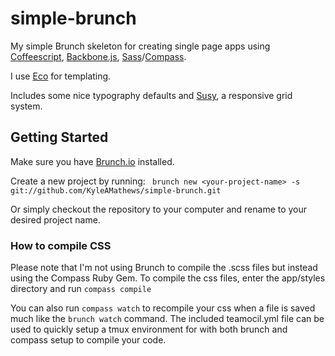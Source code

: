 simple-brunch
=============

My simple Brunch skeleton for creating single page apps using [Coffeescript](http://coffeescript.org/), [Backbone.js](http://documentcloud.github.com/backbone/), [Sass](http://sass-lang.com/)/[Compass](http://compass-style.org/reference/compass/).

I use [Eco](https://github.com/sstephenson/eco) for templating.

Includes some nice typography defaults and [Susy](http://susy.oddbird.net/), a responsive grid system.

## Getting Started
Make sure you have [Brunch.io](http://brunch.io) installed.

Create a new project by running:
```` brunch new <your-project-name> -s git://github.com/KyleAMathews/simple-brunch.git````

Or simply checkout the repository to your computer and rename to your
desired project name.

### How to compile CSS
Please note that I'm not using Brunch to compile the .scss files but instead using the Compass Ruby Gem. To compile the css files, enter the app/styles directory and run ````compass compile````

You can also run ````compass watch```` to recompile your css when a file is saved much like the ````brunch watch```` command. The included teamocil.yml file can be used to quickly setup a tmux environment for with both brunch and compass setup to compile your code.